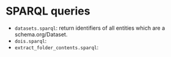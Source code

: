 # SPARQL queries


- `datasets.sparql`: return identifiers of all entities which are a schema.org/Dataset.
- `dois.sparql`:
- `extract_folder_contents.sparql`: 

